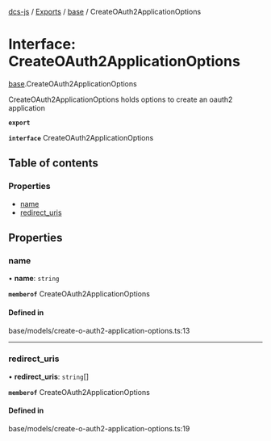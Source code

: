 [dcs-js](../README.md) / [Exports](../modules.md) / [base](../modules/base.md) / CreateOAuth2ApplicationOptions

# Interface: CreateOAuth2ApplicationOptions

[base](../modules/base.md).CreateOAuth2ApplicationOptions

CreateOAuth2ApplicationOptions holds options to create an oauth2 application

**`export`**

**`interface`** CreateOAuth2ApplicationOptions

## Table of contents

### Properties

- [name](base.CreateOAuth2ApplicationOptions.md#name)
- [redirect\_uris](base.CreateOAuth2ApplicationOptions.md#redirect_uris)

## Properties

### <a id="name" name="name"></a> name

• **name**: `string`

**`memberof`** CreateOAuth2ApplicationOptions

#### Defined in

base/models/create-o-auth2-application-options.ts:13

___

### <a id="redirect_uris" name="redirect_uris"></a> redirect\_uris

• **redirect\_uris**: `string`[]

**`memberof`** CreateOAuth2ApplicationOptions

#### Defined in

base/models/create-o-auth2-application-options.ts:19
